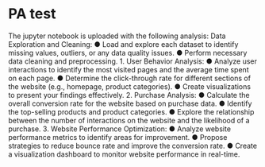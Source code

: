 # PA test
The jupyter notebook is uploaded with the following analysis:
	Data Exploration and Cleaning:
●	Load and explore each dataset to identify missing values, outliers, or any data quality issues.
●	Perform necessary data cleaning and preprocessing.
	1. User Behavior Analysis:
●	Analyze user interactions to identify the most visited pages and the average time spent on each page.
●	Determine the click-through rate for different sections of the website (e.g., homepage, product categories).
●	Create visualizations to present your findings effectively.
	2. Purchase Analysis:
●	Calculate the overall conversion rate for the website based on purchase data.
●	Identify the top-selling products and product categories.
●	Explore the relationship between the number of interactions on the website and the likelihood of a purchase.
	3. Website Performance Optimization:
●	Analyze website performance metrics to identify areas for improvement.
●	Propose strategies to reduce bounce rate and improve the conversion rate.
●	Create a visualization dashboard to monitor website performance in real-time.
